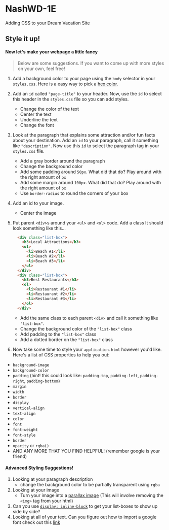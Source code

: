 # NashWD-1E
Adding CSS to your Dream Vacation Site

## Style it up!

#### Now let's make your webpage a little fancy
> Below are some suggestions. If you want to come up with more styles on your own, feel free!
1. Add a background color to your page using the `body` selector in your `styles.css`. Here is a easy way to pick a [hex color](https://www.google.com/search?q=hex+color+picker&oq=hex+color+picker&aqs=chrome.0.0l6.3344j0j7&sourceid=chrome&ie=UTF-8). 
1. Add an `id` called `"page-title"` to your header. Now, use the `id` to select this header in the `styles.css` file so you can add styles.
    - Change the color of the text
    - Center the text
    - Underline the text
    - Change the font
1. Look at the paragraph that explains some attraction and/or fun facts about your destination. Add an `id` to your paragraph, call it something like `"description"`. Now use this `id` to select the paragraph tag in your `styles.css` file.
    - Add a gray border around the paragraph
    - Change the background color
    - Add some padding around `50px`. What did that do? Play around with the right amount of `px`
    - Add some margin around `100px`. What did that do? Play around with the right amount of `px`
    - Use `border-radius` to round the corners of your box
1. Add an id to your image. 
    - Center the image
1. Put parent `<div>`s around your `<ul>`  and `<ol>` code. Add a class  It should look something like this...
    ``` HTML
      <div class="list-box">
        <h3>Local Attractions</h3>
        <ul>
          <li>Beach #1</li>
          <li>Beach #2</li>
          <li>Beach #3</li>
        </ul>
      </div>
      <div class="list-box">
        <h3>Best Restaurants</h3>
        <ol>
          <li>Restaurant #1</li>
          <li>Restaurant #2</li>
          <li>Restaurant #3</li>
        </ol>
      </div>
    ```
    - Add the same class to each parent `<div>` and call it something like `"list-box"`.
    - Change the background color of the `"list-box"` class
    - Add padding to the `"list-box"` class
    - Add a dotted border on the `"list-box"` class

1. Now take some time to style your `application.html` however you'd like. Here's a list of CSS properties to help you out: 
* `background-image`
* `background-color`
* `padding` (hint! this could look like: `padding-top`, `padding-left`, `padding-right`, `padding-bottom`)
* `margin`
* `width`
* `border`
* `display`
* `vertical-align`
* `text-align`
* `color`
* `font`
* `font-weight`
* `font-style`
* `border`
* `opacity` or `rgba()`
* AND ANY MORE THAT YOU FIND HELPFUL! (remember google is your friend)

#### Advanced Styling Suggestions!
1. Looking at your paragraph description
    - change the background color to be partially transparent using `rgba`
1. Looking at your image
    - Turn your image into a [parallax image](https://www.w3schools.com/howto/howto_css_parallax.asp) (This will involve removing the `<img>` tag from your html)
1. Can you use [`display: inline-block`](http://learnlayout.com/inline-block.html) to get your list-boxes to show up side by side?
1. Looking at all of your text. Can you figure out how to import a google font check out this [link](https://codeburst.io/intro-to-google-fonts-for-web-developers-5559b63807d3)


